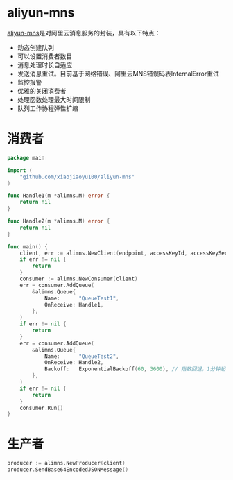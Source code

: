 # aliyun-mns

[aliyun-mns](https://www.aliyun.com/product/mns/)是对阿里云消息服务的封装，具有以下特点：

* 动态创建队列
* 可以设置消费者数目
* 消息处理时长自适应
* 发送消息重试。目前基于网络错误、阿里云MNS错误码表InternalError重试
* 监控报警
* 优雅的关闭消费者
* 处理函数处理最大时间限制
* 队列工作协程弹性扩缩

# 消费者

```go
package main

import (
	"github.com/xiaojiaoyu100/aliyun-mns"
)

func Handle1(m *alimns.M) error {
	return nil
}

func Handle2(m *alimns.M) error {
	return nil
}

func main() {
	client, err := alimns.NewClient(endpoint, accessKeyId, accessKeySecret)
	if err != nil {
		return 
	}
	consumer := alimns.NewConsumer(client)
	err = consumer.AddQueue(
		&alimns.Queue{
			Name:      "QueueTest1",
			OnReceive: Handle1,
		},
	)
	if err != nil {
		return 
	}
	err = consumer.AddQueue(
		&alimns.Queue{
			Name:      "QueueTest2",
			OnReceive: Handle2,
            Backoff:   ExponentialBackoff(60, 3600), // 指数回退，1分钟起始，最长1小时
		},
	)
	if err != nil {
	    return 
    }
	consumer.Run()
}
```

# 生产者
```go
producer := alimns.NewProducer(client)
producer.SendBase64EncodedJSONMessage()
```
